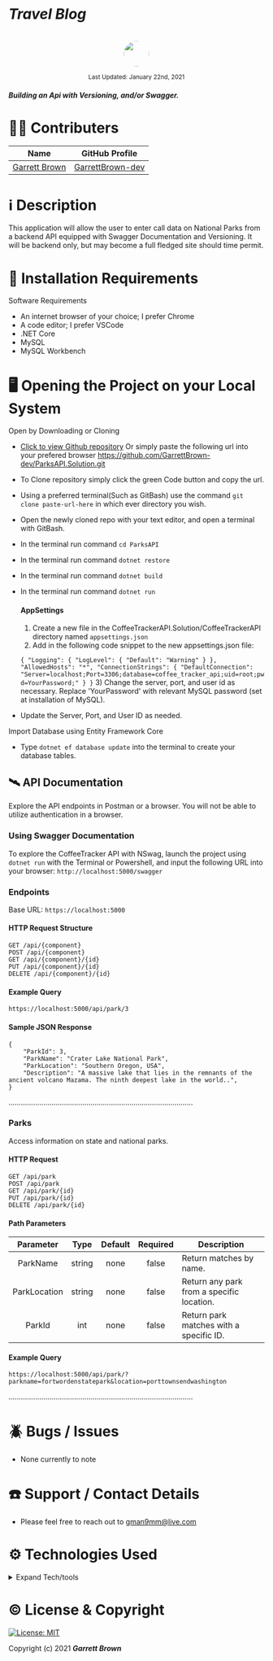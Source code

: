 # _Travel Blog_

<p align="center">
    <br>
        <a href="https://github.com/GarrettBrown-dev">
        <img style="border-radius: 100%; height: 50px; width: auto" src="https://avatars1.githubusercontent.com/u/69095640?s=460&u=eefe493b85312d332eedc271ee24a39d586446ae&v=4">
    </a>
</p>

<p align="center">
  <small>Last Updated: January 22nd, 2021</small>
</p>

#### _Building an Api with Versioning, and/or Swagger._ 

# 🧑‍💻 Contributers

| Name | GitHub Profile |
|------|----------------|
|[Garrett Brown](https://www.linkedin.com/in/garrett-brown-d/) |[GarrettBrown-dev](https://github.com/GarrettBrown-dev) |

# ℹ️ Description

This application will allow the user to enter call data on National Parks from a backend API equipped with Swagger Documentation and Versioning. It will be backend only, but may become a full fledged site should time permit.

# 💾 Installation Requirements

Software Requirements
* An internet browser of your choice; I prefer Chrome
* A code editor; I prefer VSCode
* .NET Core
* MySQL
* MySQL Workbench

# 🖥️ Opening the Project on your Local System

Open by Downloading or Cloning
- [Click to view Github repository](https://github.com/GarrettBrown-dev/ParksAPI.Solution.git) Or simply paste the following url into your prefered browser https://github.com/GarrettBrown-dev/ParksAPI.Solution.git
- To Clone repository simply click the green Code button and copy the url.
- Using a preferred terminal(Such as GitBash) use the command `git clone paste-url-here` in which ever directory you wish.
- Open the newly cloned repo with your text editor, and open a terminal with GitBash.
- In the terminal run command `cd ParksAPI`
- In the terminal run command `dotnet restore`
- In the terminal run command `dotnet build`
- In the terminal run command `dotnet run`

  #### AppSettings

  1) Create a new file in the CoffeeTrackerAPI.Solution/CoffeeTrackerAPI directory named `appsettings.json`
  2) Add in the following code snippet to the new appsettings.json file:
  
  `
{
    "Logging": {
        "LogLevel": {
        "Default": "Warning"
        }
    },
    "AllowedHosts": "*",
    "ConnectionStrings": {
        "DefaultConnection": "Server=localhost;Port=3306;database=coffee_tracker_api;uid=root;pwd=YourPassword;"
    }
}
  `
  3) Change the server, port, and user id as necessary. Replace 'YourPassword' with relevant MySQL password (set at installation of MySQL).

* Update the Server, Port, and User ID as needed.

Import Database using Entity Framework Core
* Type `dotnet ef database update` into the terminal to create your database tables.

## 🛰️ API Documentation
Explore the API endpoints in Postman or a browser. You will not be able to utilize authentication in a browser.

### Using Swagger Documentation 
To explore the CoffeeTracker API with NSwag, launch the project using `dotnet run` with the Terminal or Powershell, and input the following URL into your browser: `http://localhost:5000/swagger`

### Endpoints
Base URL: `https://localhost:5000`

#### HTTP Request Structure
```
GET /api/{component}
POST /api/{component}
GET /api/{component}/{id}
PUT /api/{component}/{id}
DELETE /api/{component}/{id}
```

#### Example Query
```
https://localhost:5000/api/park/3
```

#### Sample JSON Response
```
{
    "ParkId": 3,
    "ParkName": "Crater Lake National Park",
    "ParkLocation": "Southern Oregon, USA",
    "Description": "A massive lake that lies in the remnants of the ancient volcano Mazama. The ninth deepest lake in the world..",
}
```

..........................................................................................

### Parks
Access information on state and national parks.

#### HTTP Request
```
GET /api/park
POST /api/park
GET /api/park/{id}
PUT /api/park/{id}
DELETE /api/park/{id}
```

#### Path Parameters
| Parameter | Type | Default | Required | Description |
| :---: | :---: | :---: | :---: | --- |
| ParkName | string | none | false | Return matches by name.
| ParkLocation | string | none | false | Return any park from a specific location. |
| ParkId | int | none | false | Return park matches with a specific ID. |

#### Example Query
```
https://localhost:5000/api/park/?parkname=fortwordenstatepark&location=porttownsendwashington
```

..........................................................................................


# 🪲 Bugs / Issues

* None currently to note

# ☎️ Support / Contact Details

* Please feel free to reach out to <gman9mm@live.com>

# ⚙️ Technologies Used

<details>
  <summary>Expand Tech/tools</summary>

* [Bootstrap Components](https://getbootstrap.com/docs/3.3/components/)
* C#
* Razor
* Entity Framework Core
* Swashbuckle
* Swagger
* Nuget Versioning
* MySql
* MySql Workbench

</details>

# ©️ License & Copyright

[![License: MIT](https://img.shields.io/badge/License-MIT-yellow.svg)](https://opensource.org/licenses/MIT)

Copyright (c) 2021 **_Garrett Brown_**